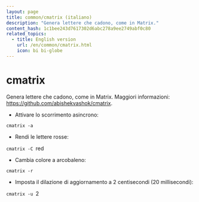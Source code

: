 ```yaml
---
layout: page
title: common/cmatrix (italiano)
description: "Genera lettere che cadono, come in Matrix."
content_hash: 1c1bee243d7617302d6abc278a9ee2749abf0c80
related_topics:
  - title: English version
    url: /en/common/cmatrix.html
    icon: bi bi-globe
---
```

# cmatrix

Genera lettere che cadono, come in Matrix.
Maggiori informazioni: <https://github.com/abishekvashok/cmatrix>.

- Attivare lo scorrimento asincrono:

`cmatrix -a`

- Rendi le lettere rosse:

`cmatrix -C `<span class="tldr-var badge badge-pill bg-dark-lm bg-white-dm text-white-lm text-dark-dm font-weight-bold">red</span>

- Cambia colore a arcobaleno:

`cmatrix -r`

- Imposta il dilazione di aggiornamento a 2 centisecondi (20 millisecondi):

`cmatrix -u `<span class="tldr-var badge badge-pill bg-dark-lm bg-white-dm text-white-lm text-dark-dm font-weight-bold">2</span>

